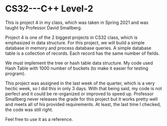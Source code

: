 # CS32---C++ Level-2
This is project 4 in my class, which was taken in Spring 2021 and was taught by Professor David Smallberg.

Project 4 is one of the 2 biggest projects in CS32 class, which is emphasized in data structure.
For this project, we will build a simple database in memory and process database queries.
A simple database table is a collection of records. Each record has the same number of fields.

We must implement the tree or hash table data structure. My code used Hash Table with 1000 number of buckets (to make it easier for testing program).

This project was assigned in the last week of the quarter, which is a very hectic week, so I did this in only 3 days. With that being said, my code is not perfect and it could be re-organized or improved to speed up.
Professor Smallberg never releases the grade for this project but it works pretty well and meets all of his provided requirements. At least, the last time I checked, the code was still right.

Feel free to use it as a reference.
